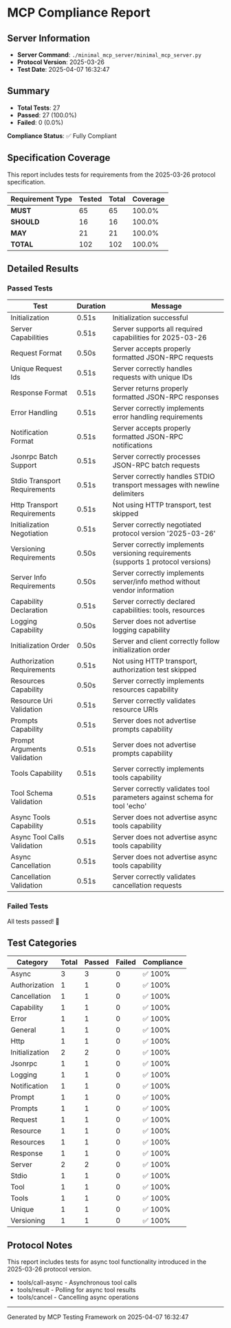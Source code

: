 # MCP Compliance Report

## Server Information

- **Server Command**: `./minimal_mcp_server/minimal_mcp_server.py`
- **Protocol Version**: 2025-03-26
- **Test Date**: 2025-04-07 16:32:47

## Summary

- **Total Tests**: 27
- **Passed**: 27 (100.0%)
- **Failed**: 0 (0.0%)

**Compliance Status**: ✅ Fully Compliant

## Specification Coverage

This report includes tests for requirements from the 2025-03-26 protocol specification.

| Requirement Type | Tested | Total | Coverage |
|-----------------|--------|-------|----------|
| **MUST** | 65 | 65 | 100.0% |
| **SHOULD** | 16 | 16 | 100.0% |
| **MAY** | 21 | 21 | 100.0% |
| **TOTAL** | 102 | 102 | 100.0% |

## Detailed Results

### Passed Tests

| Test | Duration | Message |
|------|----------|---------|
| Initialization | 0.51s | Initialization successful |
| Server Capabilities | 0.51s | Server supports all required capabilities for 2025-03-26 |
| Request Format | 0.50s | Server accepts properly formatted JSON-RPC requests |
| Unique Request Ids | 0.51s | Server correctly handles requests with unique IDs |
| Response Format | 0.51s | Server returns properly formatted JSON-RPC responses |
| Error Handling | 0.51s | Server correctly implements error handling requirements |
| Notification Format | 0.51s | Server accepts properly formatted JSON-RPC notifications |
| Jsonrpc Batch Support | 0.51s | Server correctly processes JSON-RPC batch requests |
| Stdio Transport Requirements | 0.51s | Server correctly handles STDIO transport messages with newline delimiters |
| Http Transport Requirements | 0.51s | Not using HTTP transport, test skipped |
| Initialization Negotiation | 0.51s | Server correctly negotiated protocol version '2025-03-26' |
| Versioning Requirements | 0.50s | Server correctly implements versioning requirements (supports 1 protocol versions) |
| Server Info Requirements | 0.50s | Server correctly implements server/info method without vendor information |
| Capability Declaration | 0.51s | Server correctly declared capabilities: tools, resources |
| Logging Capability | 0.50s | Server does not advertise logging capability |
| Initialization Order | 0.50s | Server and client correctly follow initialization order |
| Authorization Requirements | 0.51s | Not using HTTP transport, authorization test skipped |
| Resources Capability | 0.50s | Server correctly implements resources capability |
| Resource Uri Validation | 0.51s | Server correctly validates resource URIs |
| Prompts Capability | 0.51s | Server does not advertise prompts capability |
| Prompt Arguments Validation | 0.51s | Server does not advertise prompts capability |
| Tools Capability | 0.51s | Server correctly implements tools capability |
| Tool Schema Validation | 0.51s | Server correctly validates tool parameters against schema for tool 'echo' |
| Async Tools Capability | 0.51s | Server does not advertise async tools capability |
| Async Tool Calls Validation | 0.51s | Server does not advertise async tools capability |
| Async Cancellation | 0.51s | Server does not advertise async tools capability |
| Cancellation Validation | 0.51s | Server correctly validates cancellation requests |

### Failed Tests

All tests passed! 🎉

## Test Categories

| Category | Total | Passed | Failed | Compliance |
|----------|-------|--------|--------|------------|
| Async | 3 | 3 | 0 | ✅ 100% |
| Authorization | 1 | 1 | 0 | ✅ 100% |
| Cancellation | 1 | 1 | 0 | ✅ 100% |
| Capability | 1 | 1 | 0 | ✅ 100% |
| Error | 1 | 1 | 0 | ✅ 100% |
| General | 1 | 1 | 0 | ✅ 100% |
| Http | 1 | 1 | 0 | ✅ 100% |
| Initialization | 2 | 2 | 0 | ✅ 100% |
| Jsonrpc | 1 | 1 | 0 | ✅ 100% |
| Logging | 1 | 1 | 0 | ✅ 100% |
| Notification | 1 | 1 | 0 | ✅ 100% |
| Prompt | 1 | 1 | 0 | ✅ 100% |
| Prompts | 1 | 1 | 0 | ✅ 100% |
| Request | 1 | 1 | 0 | ✅ 100% |
| Resource | 1 | 1 | 0 | ✅ 100% |
| Resources | 1 | 1 | 0 | ✅ 100% |
| Response | 1 | 1 | 0 | ✅ 100% |
| Server | 2 | 2 | 0 | ✅ 100% |
| Stdio | 1 | 1 | 0 | ✅ 100% |
| Tool | 1 | 1 | 0 | ✅ 100% |
| Tools | 1 | 1 | 0 | ✅ 100% |
| Unique | 1 | 1 | 0 | ✅ 100% |
| Versioning | 1 | 1 | 0 | ✅ 100% |

## Protocol Notes

This report includes tests for async tool functionality introduced in the 2025-03-26 protocol version.
- tools/call-async - Asynchronous tool calls
- tools/result - Polling for async tool results
- tools/cancel - Cancelling async operations

---
Generated by MCP Testing Framework on 2025-04-07 16:32:47